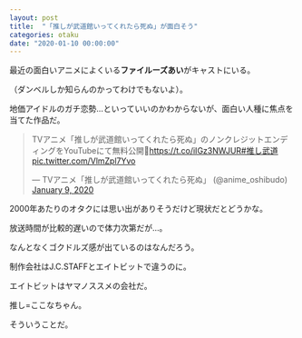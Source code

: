 ```yaml
---
layout: post
title:  "「推しが武道館いってくれたら死ぬ」が面白そう"
categories: otaku
date: "2020-01-10 00:00:00"
---
```


最近の面白いアニメによくいる**ファイルーズあい**がキャストにいる。

（ダンベルしか知らんのかってわけでもないよ）。

地価アイドルのガチ恋勢...といっていいのかわからないが、面白い人種に焦点を当てた作品だ。

<blockquote class="twitter-tweet tw-align-center"><p lang="ja" dir="ltr">TVアニメ「推しが武道館いってくれたら死ぬ」のノンクレジットエンディングをYouTubeにて無料公開🍑<a href="https://t.co/iIGz3NWJUR">https://t.co/iIGz3NWJUR</a><a href="https://twitter.com/hashtag/%E6%8E%A8%E3%81%97%E6%AD%A6%E9%81%93?src=hash&amp;ref_src=twsrc%5Etfw">#推し武道</a> <a href="https://t.co/VlmZpl7Yvo">pic.twitter.com/VlmZpl7Yvo</a></p>&mdash; TVアニメ「推しが武道館いってくれたら死ぬ」 (@anime_oshibudo) <a href="https://twitter.com/anime_oshibudo/status/1215319320575692800?ref_src=twsrc%5Etfw">January 9, 2020</a></blockquote> <script async src="https://platform.twitter.com/widgets.js" charset="utf-8"></script>

2000年あたりのオタクには思い出がありそうだけど現状だとどうかな。

放送時間が比較的遅いので体力次第だが...。

なんとなくゴクドルズ感が出ているのはなんだろう。

制作会社はJ.C.STAFFとエイトビットで違うのに。

エイトビットはヤマノススメの会社だ。

推し=ここなちゃん。

そういうことだ。
